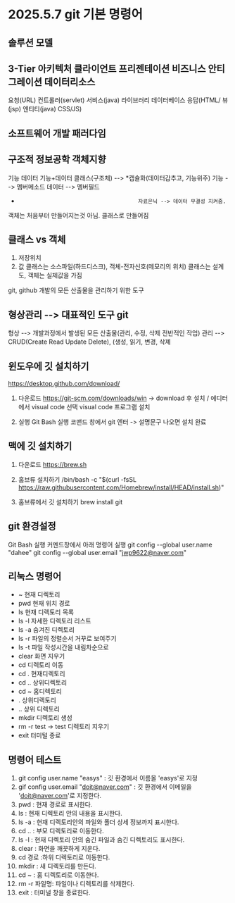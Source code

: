 # 2025.5.7 git 기본 명령어

## 솔루션 모델
3-Tier 아키텍처
클라이언트      프리젠테이션          비즈니스      안티그레이션     데이터리소스
----------------------------------------------------------------------------------------
요청(URL)        컨트롤러(servlet)   서비스(java)      라이브러리       데이터베이스
응답(HTML/      뷰(jsp)               엔티티(java)
CSS/JS)



## 소프트웨어 개발 패러다임
구조적           정보공학               객체지향
---------------------------------------------------------
기능               데이터                기능+데이터
                                             클래스(구조체) --> *캡슐화(데이터감추고, 기능위주)
                                             기능 --> 멤버메소드
                                             데이터 --> 멤버필드
  -                                           자료은닉 --> 데이터 무결성 지켜줌.
객체는 처음부터 만들어지는것 아님. 클래스로 만들어짐

## 클래스 vs 객체
1. 저장위치
2. 값
클래스는 소스파일(하드디스크), 객체-전자신호(메모리의 위치)
클래스는 설계도, 객체는 실제값을 가짐

git, github 개발의 모든 산출물을 관리하기 위한 도구

## 형상관리 --> 대표적인 도구 git
형상 --> 개발과정에서 발생된 모든 산출물(관리, 수정, 삭제 전반적인 작업)
관리 --> CRUD(Create Read Update Delete), (생성, 읽기, 변경, 삭졔

## 윈도우에 깃 설치하기
https://desktop.github.com/download/

1. 다운로드
https://git-scm.com/downloads/win  -> download 후 설치 / 에디터에서 visual code 선택
visual code 프로그램 설치

2. 실행
  Git Bash 실행
  코맨드 창에서 git 엔터 -> 설명문구 나오면 설치 완료

## 맥에 깃 설치하기
  1. 다운로드
     https://brew.sh

  2. 홈브류 설치하기
     /bin/bash -c "$(curl -fsSL https://raw.githubusercontent.com/Homebrew/install/HEAD/install.sh)"

  3. 홈브류에서 깃 설치하기
     brew install git
     
## git 환경설정
Git Bash 실행
커멘드창에서 아래 명령어 실행
git config --global user.name "dahee"
git config --global user.email "jwp9622@naver.com"

## 리눅스 명령어
- ~ 현재 디렉토리
- pwd 현재 위치 경로
- ls  현재 디렉토리 목록
- ls -l 자세한 디렉토리 리스트
- ls -a 숨겨진 디렉토리
- ls -r 파일의 정렬순서 거꾸로 보여주기
- ls -t 파일 작성시간을 내림차순으로 
- clear 화면 지우기
- cd 디렉토리 이동
- cd . 현재디렉토리
- cd .. 상위디렉토리
- cd ~ 홈디렉토리
- . 상위디렉토리
- .. 상위 디렉토리
- mkdir 디렉토리 생성
- rm -r test -> test 디렉토리 지우기
- exit 터미털 종료

## 명령어 테스트
1. git config user.name "easys" : 깃 환경에서 이름올 'easys'로 지정
2. gif config user.email "doit@naver.com" :  깃 환경에서 이메일을 'doit@naver.com'로 지정한다.
3. pwd : 현재 경로로 표시한다.
4. ls : 현재 디렉토리 안의 내용을 표시한다.
5. ls -a : 현재 디렉토리안의 파일와 폴더 상세 정보까지 표시한다.
6. cd .. : 부모 디렉토리로 이동한다.
7. ls -l : 현재 디렉토리 안의 숨긴 파일과 숨긴 디렉토리도 표시한다.
8. clear : 화면을 깨끗하게 지운다.
9. cd 경로 :하위 디렉토리로 이동한다.
10. mkdir : 새 디렉토리를 만든다.
11. cd ~ : 홈 디렉토리로 이동한다.
12. rm -r 파일명: 파일이나 디렉토리를 삭제한다.
13. exit : 터미널 창을 종료한다.
